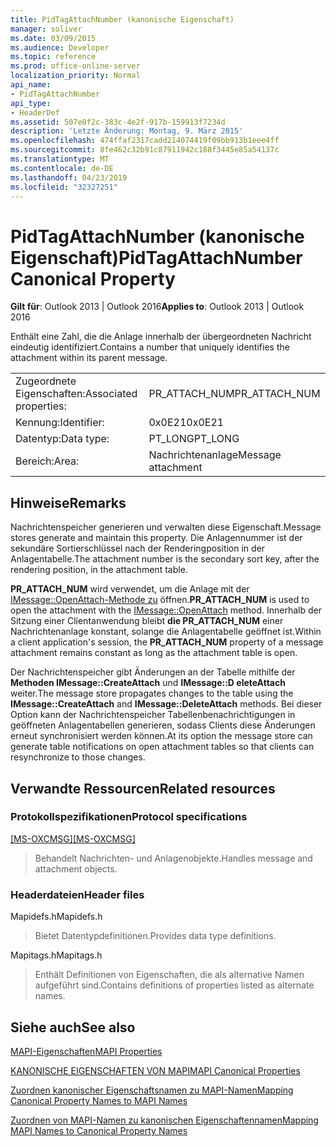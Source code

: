 ```yaml
---
title: PidTagAttachNumber (kanonische Eigenschaft)
manager: soliver
ms.date: 03/09/2015
ms.audience: Developer
ms.topic: reference
ms.prod: office-online-server
localization_priority: Normal
api_name:
- PidTagAttachNumber
api_type:
- HeaderDef
ms.assetid: 507e0f2c-383c-4e2f-917b-159913f7234d
description: 'Letzte Änderung: Montag, 9. März 2015'
ms.openlocfilehash: 474ffaf2317cadd214074419f09bb913b1eee4ff
ms.sourcegitcommit: 8fe462c32b91c87911942c188f3445e85a54137c
ms.translationtype: MT
ms.contentlocale: de-DE
ms.lasthandoff: 04/23/2019
ms.locfileid: "32327251"
---
```

# <a name="pidtagattachnumber-canonical-property"></a><span data-ttu-id="cefe8-103">PidTagAttachNumber (kanonische Eigenschaft)</span><span class="sxs-lookup"><span data-stu-id="cefe8-103">PidTagAttachNumber Canonical Property</span></span>

  
  
<span data-ttu-id="cefe8-104">**Gilt für**: Outlook 2013 | Outlook 2016</span><span class="sxs-lookup"><span data-stu-id="cefe8-104">**Applies to**: Outlook 2013 | Outlook 2016</span></span> 
  
<span data-ttu-id="cefe8-105">Enthält eine Zahl, die die Anlage innerhalb der übergeordneten Nachricht eindeutig identifiziert.</span><span class="sxs-lookup"><span data-stu-id="cefe8-105">Contains a number that uniquely identifies the attachment within its parent message.</span></span> 
  
|||
|:-----|:-----|
|<span data-ttu-id="cefe8-106">Zugeordnete Eigenschaften:</span><span class="sxs-lookup"><span data-stu-id="cefe8-106">Associated properties:</span></span>  <br/> |<span data-ttu-id="cefe8-107">PR_ATTACH_NUM</span><span class="sxs-lookup"><span data-stu-id="cefe8-107">PR_ATTACH_NUM</span></span>  <br/> |
|<span data-ttu-id="cefe8-108">Kennung:</span><span class="sxs-lookup"><span data-stu-id="cefe8-108">Identifier:</span></span>  <br/> |<span data-ttu-id="cefe8-109">0x0E21</span><span class="sxs-lookup"><span data-stu-id="cefe8-109">0x0E21</span></span>  <br/> |
|<span data-ttu-id="cefe8-110">Datentyp:</span><span class="sxs-lookup"><span data-stu-id="cefe8-110">Data type:</span></span>  <br/> |<span data-ttu-id="cefe8-111">PT_LONG</span><span class="sxs-lookup"><span data-stu-id="cefe8-111">PT_LONG</span></span>  <br/> |
|<span data-ttu-id="cefe8-112">Bereich:</span><span class="sxs-lookup"><span data-stu-id="cefe8-112">Area:</span></span>  <br/> |<span data-ttu-id="cefe8-113">Nachrichtenanlage</span><span class="sxs-lookup"><span data-stu-id="cefe8-113">Message attachment</span></span>  <br/> |
   
## <a name="remarks"></a><span data-ttu-id="cefe8-114">Hinweise</span><span class="sxs-lookup"><span data-stu-id="cefe8-114">Remarks</span></span>

<span data-ttu-id="cefe8-115">Nachrichtenspeicher generieren und verwalten diese Eigenschaft.</span><span class="sxs-lookup"><span data-stu-id="cefe8-115">Message stores generate and maintain this property.</span></span> <span data-ttu-id="cefe8-116">Die Anlagennummer ist der sekundäre Sortierschlüssel nach der Renderingposition in der Anlagentabelle.</span><span class="sxs-lookup"><span data-stu-id="cefe8-116">The attachment number is the secondary sort key, after the rendering position, in the attachment table.</span></span> 
  
 <span data-ttu-id="cefe8-117">**PR_ATTACH_NUM** wird verwendet, um die Anlage mit der [IMessage::OpenAttach-Methode zu](imessage-openattach.md) öffnen.</span><span class="sxs-lookup"><span data-stu-id="cefe8-117">**PR_ATTACH_NUM** is used to open the attachment with the [IMessage::OpenAttach](imessage-openattach.md) method.</span></span> <span data-ttu-id="cefe8-118">Innerhalb der Sitzung einer Clientanwendung bleibt **die PR_ATTACH_NUM** einer Nachrichtenanlage konstant, solange die Anlagentabelle geöffnet ist.</span><span class="sxs-lookup"><span data-stu-id="cefe8-118">Within a client application's session, the **PR_ATTACH_NUM** property of a message attachment remains constant as long as the attachment table is open.</span></span> 
  
<span data-ttu-id="cefe8-119">Der Nachrichtenspeicher gibt Änderungen an der Tabelle mithilfe der **Methoden IMessage::CreateAttach** und **IMessage::D eleteAttach** weiter.</span><span class="sxs-lookup"><span data-stu-id="cefe8-119">The message store propagates changes to the table using the **IMessage::CreateAttach** and **IMessage::DeleteAttach** methods.</span></span> <span data-ttu-id="cefe8-120">Bei dieser Option kann der Nachrichtenspeicher Tabellenbenachrichtigungen in geöffneten Anlagentabellen generieren, sodass Clients diese Änderungen erneut synchronisiert werden können.</span><span class="sxs-lookup"><span data-stu-id="cefe8-120">At its option the message store can generate table notifications on open attachment tables so that clients can resynchronize to those changes.</span></span> 
  
## <a name="related-resources"></a><span data-ttu-id="cefe8-121">Verwandte Ressourcen</span><span class="sxs-lookup"><span data-stu-id="cefe8-121">Related resources</span></span>

### <a name="protocol-specifications"></a><span data-ttu-id="cefe8-122">Protokollspezifikationen</span><span class="sxs-lookup"><span data-stu-id="cefe8-122">Protocol specifications</span></span>

<span data-ttu-id="cefe8-123">[[MS-OXCMSG]](https://msdn.microsoft.com/library/7fd7ec40-deec-4c06-9493-1bc06b349682%28Office.15%29.aspx)</span><span class="sxs-lookup"><span data-stu-id="cefe8-123">[[MS-OXCMSG]](https://msdn.microsoft.com/library/7fd7ec40-deec-4c06-9493-1bc06b349682%28Office.15%29.aspx)</span></span>
  
> <span data-ttu-id="cefe8-124">Behandelt Nachrichten- und Anlagenobjekte.</span><span class="sxs-lookup"><span data-stu-id="cefe8-124">Handles message and attachment objects.</span></span>
    
### <a name="header-files"></a><span data-ttu-id="cefe8-125">Headerdateien</span><span class="sxs-lookup"><span data-stu-id="cefe8-125">Header files</span></span>

<span data-ttu-id="cefe8-126">Mapidefs.h</span><span class="sxs-lookup"><span data-stu-id="cefe8-126">Mapidefs.h</span></span>
  
> <span data-ttu-id="cefe8-127">Bietet Datentypdefinitionen.</span><span class="sxs-lookup"><span data-stu-id="cefe8-127">Provides data type definitions.</span></span>
    
<span data-ttu-id="cefe8-128">Mapitags.h</span><span class="sxs-lookup"><span data-stu-id="cefe8-128">Mapitags.h</span></span>
  
> <span data-ttu-id="cefe8-129">Enthält Definitionen von Eigenschaften, die als alternative Namen aufgeführt sind.</span><span class="sxs-lookup"><span data-stu-id="cefe8-129">Contains definitions of properties listed as alternate names.</span></span>
    
## <a name="see-also"></a><span data-ttu-id="cefe8-130">Siehe auch</span><span class="sxs-lookup"><span data-stu-id="cefe8-130">See also</span></span>



[<span data-ttu-id="cefe8-131">MAPI-Eigenschaften</span><span class="sxs-lookup"><span data-stu-id="cefe8-131">MAPI Properties</span></span>](mapi-properties.md)
  
[<span data-ttu-id="cefe8-132">KANONISCHE EIGENSCHAFTEN VON MAPI</span><span class="sxs-lookup"><span data-stu-id="cefe8-132">MAPI Canonical Properties</span></span>](mapi-canonical-properties.md)
  
[<span data-ttu-id="cefe8-133">Zuordnen kanonischer Eigenschaftsnamen zu MAPI-Namen</span><span class="sxs-lookup"><span data-stu-id="cefe8-133">Mapping Canonical Property Names to MAPI Names</span></span>](mapping-canonical-property-names-to-mapi-names.md)
  
[<span data-ttu-id="cefe8-134">Zuordnen von MAPI-Namen zu kanonischen Eigenschaftennamen</span><span class="sxs-lookup"><span data-stu-id="cefe8-134">Mapping MAPI Names to Canonical Property Names</span></span>](mapping-mapi-names-to-canonical-property-names.md)

